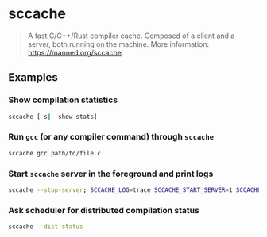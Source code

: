 # sccache

> A fast C/C++/Rust compiler cache. Composed of a client and a server, both running on the machine. More information: <https://manned.org/sccache>.

## Examples

### Show compilation statistics

```bash
sccache [-s|--show-stats]
```

### Run `gcc` (or any compiler command) through `sccache`

```bash
sccache gcc path/to/file.c
```

### Start `sccache` server in the foreground and print logs

```bash
sccache --stop-server; SCCACHE_LOG=trace SCCACHE_START_SERVER=1 SCCACHE_NO_DAEMON=1 sccache
```

### Ask scheduler for distributed compilation status

```bash
sccache --dist-status
```

